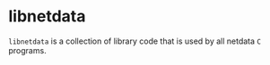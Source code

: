 # libnetdata

`libnetdata` is a collection of library code that is used by all netdata `C` programs.



